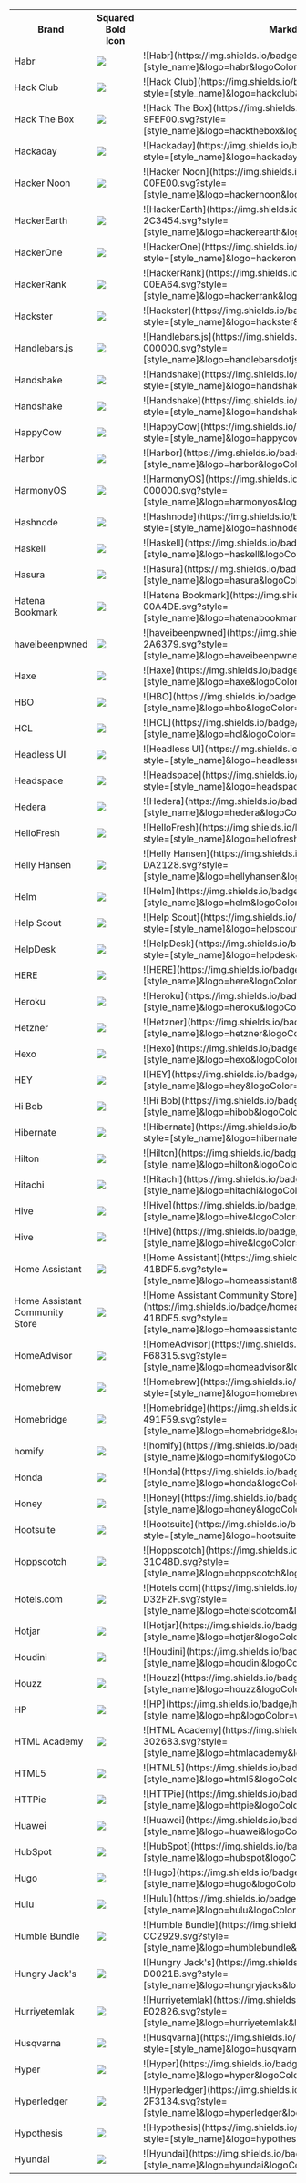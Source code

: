 <table><tr><th>Brand</th><th>Squared Bold Icon</th><th>Markdown </th></tr><tr><td>Habr</td><td><img src='https://img.shields.io/badge/habr-65A3BE.svg?style=for-the-badge&logo=habr&logoColor=white' /></td><td>![Habr](https://img.shields.io/badge/habr-65A3BE.svg?style=[style_name]&logo=habr&logoColor=white)</td></tr>
<tr><td>Hack Club</td><td><img src='https://img.shields.io/badge/hackclub-EC3750.svg?style=for-the-badge&logo=hackclub&logoColor=white' /></td><td>![Hack Club](https://img.shields.io/badge/hackclub-EC3750.svg?style=[style_name]&logo=hackclub&logoColor=white)</td></tr>
<tr><td>Hack The Box</td><td><img src='https://img.shields.io/badge/hackthebox-9FEF00.svg?style=for-the-badge&logo=hackthebox&logoColor=white' /></td><td>![Hack The Box](https://img.shields.io/badge/hackthebox-9FEF00.svg?style=[style_name]&logo=hackthebox&logoColor=white)</td></tr>
<tr><td>Hackaday</td><td><img src='https://img.shields.io/badge/hackaday-1A1A1A.svg?style=for-the-badge&logo=hackaday&logoColor=white' /></td><td>![Hackaday](https://img.shields.io/badge/hackaday-1A1A1A.svg?style=[style_name]&logo=hackaday&logoColor=white)</td></tr>
<tr><td>Hacker Noon</td><td><img src='https://img.shields.io/badge/hackernoon-00FE00.svg?style=for-the-badge&logo=hackernoon&logoColor=white' /></td><td>![Hacker Noon](https://img.shields.io/badge/hackernoon-00FE00.svg?style=[style_name]&logo=hackernoon&logoColor=white)</td></tr>
<tr><td>HackerEarth</td><td><img src='https://img.shields.io/badge/hackerearth-2C3454.svg?style=for-the-badge&logo=hackerearth&logoColor=white' /></td><td>![HackerEarth](https://img.shields.io/badge/hackerearth-2C3454.svg?style=[style_name]&logo=hackerearth&logoColor=white)</td></tr>
<tr><td>HackerOne</td><td><img src='https://img.shields.io/badge/hackerone-494649.svg?style=for-the-badge&logo=hackerone&logoColor=white' /></td><td>![HackerOne](https://img.shields.io/badge/hackerone-494649.svg?style=[style_name]&logo=hackerone&logoColor=white)</td></tr>
<tr><td>HackerRank</td><td><img src='https://img.shields.io/badge/hackerrank-00EA64.svg?style=for-the-badge&logo=hackerrank&logoColor=white' /></td><td>![HackerRank](https://img.shields.io/badge/hackerrank-00EA64.svg?style=[style_name]&logo=hackerrank&logoColor=white)</td></tr>
<tr><td>Hackster</td><td><img src='https://img.shields.io/badge/hackster-2E9FE6.svg?style=for-the-badge&logo=hackster&logoColor=white' /></td><td>![Hackster](https://img.shields.io/badge/hackster-2E9FE6.svg?style=[style_name]&logo=hackster&logoColor=white)</td></tr>
<tr><td>Handlebars.js</td><td><img src='https://img.shields.io/badge/handlebarsdotjs-000000.svg?style=for-the-badge&logo=handlebarsdotjs&logoColor=white' /></td><td>![Handlebars.js](https://img.shields.io/badge/handlebarsdotjs-000000.svg?style=[style_name]&logo=handlebarsdotjs&logoColor=white)</td></tr>
<tr><td>Handshake</td><td><img src='https://img.shields.io/badge/handshake-FF2F1C.svg?style=for-the-badge&logo=handshake&logoColor=white' /></td><td>![Handshake](https://img.shields.io/badge/handshake-FF2F1C.svg?style=[style_name]&logo=handshake&logoColor=white)</td></tr>
<tr><td>Handshake</td><td><img src='https://img.shields.io/badge/handshake-FF2F1C.svg?style=for-the-badge&logo=handshake&logoColor=white' /></td><td>![Handshake](https://img.shields.io/badge/handshake-FF2F1C.svg?style=[style_name]&logo=handshake&logoColor=white)</td></tr>
<tr><td>HappyCow</td><td><img src='https://img.shields.io/badge/happycow-7C4EC4.svg?style=for-the-badge&logo=happycow&logoColor=white' /></td><td>![HappyCow](https://img.shields.io/badge/happycow-7C4EC4.svg?style=[style_name]&logo=happycow&logoColor=white)</td></tr>
<tr><td>Harbor</td><td><img src='https://img.shields.io/badge/harbor-60B932.svg?style=for-the-badge&logo=harbor&logoColor=white' /></td><td>![Harbor](https://img.shields.io/badge/harbor-60B932.svg?style=[style_name]&logo=harbor&logoColor=white)</td></tr>
<tr><td>HarmonyOS</td><td><img src='https://img.shields.io/badge/harmonyos-000000.svg?style=for-the-badge&logo=harmonyos&logoColor=white' /></td><td>![HarmonyOS](https://img.shields.io/badge/harmonyos-000000.svg?style=[style_name]&logo=harmonyos&logoColor=white)</td></tr>
<tr><td>Hashnode</td><td><img src='https://img.shields.io/badge/hashnode-2962FF.svg?style=for-the-badge&logo=hashnode&logoColor=white' /></td><td>![Hashnode](https://img.shields.io/badge/hashnode-2962FF.svg?style=[style_name]&logo=hashnode&logoColor=white)</td></tr>
<tr><td>Haskell</td><td><img src='https://img.shields.io/badge/haskell-5D4F85.svg?style=for-the-badge&logo=haskell&logoColor=white' /></td><td>![Haskell](https://img.shields.io/badge/haskell-5D4F85.svg?style=[style_name]&logo=haskell&logoColor=white)</td></tr>
<tr><td>Hasura</td><td><img src='https://img.shields.io/badge/hasura-1EB4D4.svg?style=for-the-badge&logo=hasura&logoColor=white' /></td><td>![Hasura](https://img.shields.io/badge/hasura-1EB4D4.svg?style=[style_name]&logo=hasura&logoColor=white)</td></tr>
<tr><td>Hatena Bookmark</td><td><img src='https://img.shields.io/badge/hatenabookmark-00A4DE.svg?style=for-the-badge&logo=hatenabookmark&logoColor=white' /></td><td>![Hatena Bookmark](https://img.shields.io/badge/hatenabookmark-00A4DE.svg?style=[style_name]&logo=hatenabookmark&logoColor=white)</td></tr>
<tr><td>haveibeenpwned</td><td><img src='https://img.shields.io/badge/haveibeenpwned-2A6379.svg?style=for-the-badge&logo=haveibeenpwned&logoColor=white' /></td><td>![haveibeenpwned](https://img.shields.io/badge/haveibeenpwned-2A6379.svg?style=[style_name]&logo=haveibeenpwned&logoColor=white)</td></tr>
<tr><td>Haxe</td><td><img src='https://img.shields.io/badge/haxe-EA8220.svg?style=for-the-badge&logo=haxe&logoColor=white' /></td><td>![Haxe](https://img.shields.io/badge/haxe-EA8220.svg?style=[style_name]&logo=haxe&logoColor=white)</td></tr>
<tr><td>HBO</td><td><img src='https://img.shields.io/badge/hbo-000000.svg?style=for-the-badge&logo=hbo&logoColor=white' /></td><td>![HBO](https://img.shields.io/badge/hbo-000000.svg?style=[style_name]&logo=hbo&logoColor=white)</td></tr>
<tr><td>HCL</td><td><img src='https://img.shields.io/badge/hcl-006BB6.svg?style=for-the-badge&logo=hcl&logoColor=white' /></td><td>![HCL](https://img.shields.io/badge/hcl-006BB6.svg?style=[style_name]&logo=hcl&logoColor=white)</td></tr>
<tr><td>Headless UI</td><td><img src='https://img.shields.io/badge/headlessui-66E3FF.svg?style=for-the-badge&logo=headlessui&logoColor=white' /></td><td>![Headless UI](https://img.shields.io/badge/headlessui-66E3FF.svg?style=[style_name]&logo=headlessui&logoColor=white)</td></tr>
<tr><td>Headspace</td><td><img src='https://img.shields.io/badge/headspace-F47D31.svg?style=for-the-badge&logo=headspace&logoColor=white' /></td><td>![Headspace](https://img.shields.io/badge/headspace-F47D31.svg?style=[style_name]&logo=headspace&logoColor=white)</td></tr>
<tr><td>Hedera</td><td><img src='https://img.shields.io/badge/hedera-222222.svg?style=for-the-badge&logo=hedera&logoColor=white' /></td><td>![Hedera](https://img.shields.io/badge/hedera-222222.svg?style=[style_name]&logo=hedera&logoColor=white)</td></tr>
<tr><td>HelloFresh</td><td><img src='https://img.shields.io/badge/hellofresh-99CC33.svg?style=for-the-badge&logo=hellofresh&logoColor=white' /></td><td>![HelloFresh](https://img.shields.io/badge/hellofresh-99CC33.svg?style=[style_name]&logo=hellofresh&logoColor=white)</td></tr>
<tr><td>Helly Hansen</td><td><img src='https://img.shields.io/badge/hellyhansen-DA2128.svg?style=for-the-badge&logo=hellyhansen&logoColor=white' /></td><td>![Helly Hansen](https://img.shields.io/badge/hellyhansen-DA2128.svg?style=[style_name]&logo=hellyhansen&logoColor=white)</td></tr>
<tr><td>Helm</td><td><img src='https://img.shields.io/badge/helm-0F1689.svg?style=for-the-badge&logo=helm&logoColor=white' /></td><td>![Helm](https://img.shields.io/badge/helm-0F1689.svg?style=[style_name]&logo=helm&logoColor=white)</td></tr>
<tr><td>Help Scout</td><td><img src='https://img.shields.io/badge/helpscout-1292EE.svg?style=for-the-badge&logo=helpscout&logoColor=white' /></td><td>![Help Scout](https://img.shields.io/badge/helpscout-1292EE.svg?style=[style_name]&logo=helpscout&logoColor=white)</td></tr>
<tr><td>HelpDesk</td><td><img src='https://img.shields.io/badge/helpdesk-FFD000.svg?style=for-the-badge&logo=helpdesk&logoColor=white' /></td><td>![HelpDesk](https://img.shields.io/badge/helpdesk-FFD000.svg?style=[style_name]&logo=helpdesk&logoColor=white)</td></tr>
<tr><td>HERE</td><td><img src='https://img.shields.io/badge/here-00AFAA.svg?style=for-the-badge&logo=here&logoColor=white' /></td><td>![HERE](https://img.shields.io/badge/here-00AFAA.svg?style=[style_name]&logo=here&logoColor=white)</td></tr>
<tr><td>Heroku</td><td><img src='https://img.shields.io/badge/heroku-430098.svg?style=for-the-badge&logo=heroku&logoColor=white' /></td><td>![Heroku](https://img.shields.io/badge/heroku-430098.svg?style=[style_name]&logo=heroku&logoColor=white)</td></tr>
<tr><td>Hetzner</td><td><img src='https://img.shields.io/badge/hetzner-D50C2D.svg?style=for-the-badge&logo=hetzner&logoColor=white' /></td><td>![Hetzner](https://img.shields.io/badge/hetzner-D50C2D.svg?style=[style_name]&logo=hetzner&logoColor=white)</td></tr>
<tr><td>Hexo</td><td><img src='https://img.shields.io/badge/hexo-0E83CD.svg?style=for-the-badge&logo=hexo&logoColor=white' /></td><td>![Hexo](https://img.shields.io/badge/hexo-0E83CD.svg?style=[style_name]&logo=hexo&logoColor=white)</td></tr>
<tr><td>HEY</td><td><img src='https://img.shields.io/badge/hey-5522FA.svg?style=for-the-badge&logo=hey&logoColor=white' /></td><td>![HEY](https://img.shields.io/badge/hey-5522FA.svg?style=[style_name]&logo=hey&logoColor=white)</td></tr>
<tr><td>Hi Bob</td><td><img src='https://img.shields.io/badge/hibob-E42C51.svg?style=for-the-badge&logo=hibob&logoColor=white' /></td><td>![Hi Bob](https://img.shields.io/badge/hibob-E42C51.svg?style=[style_name]&logo=hibob&logoColor=white)</td></tr>
<tr><td>Hibernate</td><td><img src='https://img.shields.io/badge/hibernate-59666C.svg?style=for-the-badge&logo=hibernate&logoColor=white' /></td><td>![Hibernate](https://img.shields.io/badge/hibernate-59666C.svg?style=[style_name]&logo=hibernate&logoColor=white)</td></tr>
<tr><td>Hilton</td><td><img src='https://img.shields.io/badge/hilton-124D97.svg?style=for-the-badge&logo=hilton&logoColor=white' /></td><td>![Hilton](https://img.shields.io/badge/hilton-124D97.svg?style=[style_name]&logo=hilton&logoColor=white)</td></tr>
<tr><td>Hitachi</td><td><img src='https://img.shields.io/badge/hitachi-E60027.svg?style=for-the-badge&logo=hitachi&logoColor=white' /></td><td>![Hitachi](https://img.shields.io/badge/hitachi-E60027.svg?style=[style_name]&logo=hitachi&logoColor=white)</td></tr>
<tr><td>Hive</td><td><img src='https://img.shields.io/badge/hive-FF7A00.svg?style=for-the-badge&logo=hive&logoColor=white' /></td><td>![Hive](https://img.shields.io/badge/hive-FF7A00.svg?style=[style_name]&logo=hive&logoColor=white)</td></tr>
<tr><td>Hive</td><td><img src='https://img.shields.io/badge/hive-FF7A00.svg?style=for-the-badge&logo=hive&logoColor=white' /></td><td>![Hive](https://img.shields.io/badge/hive-FF7A00.svg?style=[style_name]&logo=hive&logoColor=white)</td></tr>
<tr><td>Home Assistant</td><td><img src='https://img.shields.io/badge/homeassistant-41BDF5.svg?style=for-the-badge&logo=homeassistant&logoColor=white' /></td><td>![Home Assistant](https://img.shields.io/badge/homeassistant-41BDF5.svg?style=[style_name]&logo=homeassistant&logoColor=white)</td></tr>
<tr><td>Home Assistant Community Store</td><td><img src='https://img.shields.io/badge/homeassistantcommunitystore-41BDF5.svg?style=for-the-badge&logo=homeassistantcommunitystore&logoColor=white' /></td><td>![Home Assistant Community Store](https://img.shields.io/badge/homeassistantcommunitystore-41BDF5.svg?style=[style_name]&logo=homeassistantcommunitystore&logoColor=white)</td></tr>
<tr><td>HomeAdvisor</td><td><img src='https://img.shields.io/badge/homeadvisor-F68315.svg?style=for-the-badge&logo=homeadvisor&logoColor=white' /></td><td>![HomeAdvisor](https://img.shields.io/badge/homeadvisor-F68315.svg?style=[style_name]&logo=homeadvisor&logoColor=white)</td></tr>
<tr><td>Homebrew</td><td><img src='https://img.shields.io/badge/homebrew-FBB040.svg?style=for-the-badge&logo=homebrew&logoColor=white' /></td><td>![Homebrew](https://img.shields.io/badge/homebrew-FBB040.svg?style=[style_name]&logo=homebrew&logoColor=white)</td></tr>
<tr><td>Homebridge</td><td><img src='https://img.shields.io/badge/homebridge-491F59.svg?style=for-the-badge&logo=homebridge&logoColor=white' /></td><td>![Homebridge](https://img.shields.io/badge/homebridge-491F59.svg?style=[style_name]&logo=homebridge&logoColor=white)</td></tr>
<tr><td>homify</td><td><img src='https://img.shields.io/badge/homify-7DCDA3.svg?style=for-the-badge&logo=homify&logoColor=white' /></td><td>![homify](https://img.shields.io/badge/homify-7DCDA3.svg?style=[style_name]&logo=homify&logoColor=white)</td></tr>
<tr><td>Honda</td><td><img src='https://img.shields.io/badge/honda-E40521.svg?style=for-the-badge&logo=honda&logoColor=white' /></td><td>![Honda](https://img.shields.io/badge/honda-E40521.svg?style=[style_name]&logo=honda&logoColor=white)</td></tr>
<tr><td>Honey</td><td><img src='https://img.shields.io/badge/honey-FF6801.svg?style=for-the-badge&logo=honey&logoColor=white' /></td><td>![Honey](https://img.shields.io/badge/honey-FF6801.svg?style=[style_name]&logo=honey&logoColor=white)</td></tr>
<tr><td>Hootsuite</td><td><img src='https://img.shields.io/badge/hootsuite-143059.svg?style=for-the-badge&logo=hootsuite&logoColor=white' /></td><td>![Hootsuite](https://img.shields.io/badge/hootsuite-143059.svg?style=[style_name]&logo=hootsuite&logoColor=white)</td></tr>
<tr><td>Hoppscotch</td><td><img src='https://img.shields.io/badge/hoppscotch-31C48D.svg?style=for-the-badge&logo=hoppscotch&logoColor=white' /></td><td>![Hoppscotch](https://img.shields.io/badge/hoppscotch-31C48D.svg?style=[style_name]&logo=hoppscotch&logoColor=white)</td></tr>
<tr><td>Hotels.com</td><td><img src='https://img.shields.io/badge/hotelsdotcom-D32F2F.svg?style=for-the-badge&logo=hotelsdotcom&logoColor=white' /></td><td>![Hotels.com](https://img.shields.io/badge/hotelsdotcom-D32F2F.svg?style=[style_name]&logo=hotelsdotcom&logoColor=white)</td></tr>
<tr><td>Hotjar</td><td><img src='https://img.shields.io/badge/hotjar-FD3A5C.svg?style=for-the-badge&logo=hotjar&logoColor=white' /></td><td>![Hotjar](https://img.shields.io/badge/hotjar-FD3A5C.svg?style=[style_name]&logo=hotjar&logoColor=white)</td></tr>
<tr><td>Houdini</td><td><img src='https://img.shields.io/badge/houdini-FF4713.svg?style=for-the-badge&logo=houdini&logoColor=white' /></td><td>![Houdini](https://img.shields.io/badge/houdini-FF4713.svg?style=[style_name]&logo=houdini&logoColor=white)</td></tr>
<tr><td>Houzz</td><td><img src='https://img.shields.io/badge/houzz-4DBC15.svg?style=for-the-badge&logo=houzz&logoColor=white' /></td><td>![Houzz](https://img.shields.io/badge/houzz-4DBC15.svg?style=[style_name]&logo=houzz&logoColor=white)</td></tr>
<tr><td>HP</td><td><img src='https://img.shields.io/badge/hp-0096D6.svg?style=for-the-badge&logo=hp&logoColor=white' /></td><td>![HP](https://img.shields.io/badge/hp-0096D6.svg?style=[style_name]&logo=hp&logoColor=white)</td></tr>
<tr><td>HTML Academy</td><td><img src='https://img.shields.io/badge/htmlacademy-302683.svg?style=for-the-badge&logo=htmlacademy&logoColor=white' /></td><td>![HTML Academy](https://img.shields.io/badge/htmlacademy-302683.svg?style=[style_name]&logo=htmlacademy&logoColor=white)</td></tr>
<tr><td>HTML5</td><td><img src='https://img.shields.io/badge/html5-E34F26.svg?style=for-the-badge&logo=html5&logoColor=white' /></td><td>![HTML5](https://img.shields.io/badge/html5-E34F26.svg?style=[style_name]&logo=html5&logoColor=white)</td></tr>
<tr><td>HTTPie</td><td><img src='https://img.shields.io/badge/httpie-73DC8C.svg?style=for-the-badge&logo=httpie&logoColor=white' /></td><td>![HTTPie](https://img.shields.io/badge/httpie-73DC8C.svg?style=[style_name]&logo=httpie&logoColor=white)</td></tr>
<tr><td>Huawei</td><td><img src='https://img.shields.io/badge/huawei-FF0000.svg?style=for-the-badge&logo=huawei&logoColor=white' /></td><td>![Huawei](https://img.shields.io/badge/huawei-FF0000.svg?style=[style_name]&logo=huawei&logoColor=white)</td></tr>
<tr><td>HubSpot</td><td><img src='https://img.shields.io/badge/hubspot-FF7A59.svg?style=for-the-badge&logo=hubspot&logoColor=white' /></td><td>![HubSpot](https://img.shields.io/badge/hubspot-FF7A59.svg?style=[style_name]&logo=hubspot&logoColor=white)</td></tr>
<tr><td>Hugo</td><td><img src='https://img.shields.io/badge/hugo-FF4088.svg?style=for-the-badge&logo=hugo&logoColor=white' /></td><td>![Hugo](https://img.shields.io/badge/hugo-FF4088.svg?style=[style_name]&logo=hugo&logoColor=white)</td></tr>
<tr><td>Hulu</td><td><img src='https://img.shields.io/badge/hulu-1CE783.svg?style=for-the-badge&logo=hulu&logoColor=white' /></td><td>![Hulu](https://img.shields.io/badge/hulu-1CE783.svg?style=[style_name]&logo=hulu&logoColor=white)</td></tr>
<tr><td>Humble Bundle</td><td><img src='https://img.shields.io/badge/humblebundle-CC2929.svg?style=for-the-badge&logo=humblebundle&logoColor=white' /></td><td>![Humble Bundle](https://img.shields.io/badge/humblebundle-CC2929.svg?style=[style_name]&logo=humblebundle&logoColor=white)</td></tr>
<tr><td>Hungry Jack's</td><td><img src='https://img.shields.io/badge/hungryjacks-D0021B.svg?style=for-the-badge&logo=hungryjacks&logoColor=white' /></td><td>![Hungry Jack's](https://img.shields.io/badge/hungryjacks-D0021B.svg?style=[style_name]&logo=hungryjacks&logoColor=white)</td></tr>
<tr><td>Hurriyetemlak</td><td><img src='https://img.shields.io/badge/hurriyetemlak-E02826.svg?style=for-the-badge&logo=hurriyetemlak&logoColor=white' /></td><td>![Hurriyetemlak](https://img.shields.io/badge/hurriyetemlak-E02826.svg?style=[style_name]&logo=hurriyetemlak&logoColor=white)</td></tr>
<tr><td>Husqvarna</td><td><img src='https://img.shields.io/badge/husqvarna-273A60.svg?style=for-the-badge&logo=husqvarna&logoColor=white' /></td><td>![Husqvarna](https://img.shields.io/badge/husqvarna-273A60.svg?style=[style_name]&logo=husqvarna&logoColor=white)</td></tr>
<tr><td>Hyper</td><td><img src='https://img.shields.io/badge/hyper-000000.svg?style=for-the-badge&logo=hyper&logoColor=white' /></td><td>![Hyper](https://img.shields.io/badge/hyper-000000.svg?style=[style_name]&logo=hyper&logoColor=white)</td></tr>
<tr><td>Hyperledger</td><td><img src='https://img.shields.io/badge/hyperledger-2F3134.svg?style=for-the-badge&logo=hyperledger&logoColor=white' /></td><td>![Hyperledger](https://img.shields.io/badge/hyperledger-2F3134.svg?style=[style_name]&logo=hyperledger&logoColor=white)</td></tr>
<tr><td>Hypothesis</td><td><img src='https://img.shields.io/badge/hypothesis-BD1C2B.svg?style=for-the-badge&logo=hypothesis&logoColor=white' /></td><td>![Hypothesis](https://img.shields.io/badge/hypothesis-BD1C2B.svg?style=[style_name]&logo=hypothesis&logoColor=white)</td></tr>
<tr><td>Hyundai</td><td><img src='https://img.shields.io/badge/hyundai-002C5F.svg?style=for-the-badge&logo=hyundai&logoColor=white' /></td><td>![Hyundai](https://img.shields.io/badge/hyundai-002C5F.svg?style=[style_name]&logo=hyundai&logoColor=white)</td></tr>
</table></details>